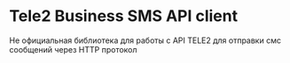 # Tele2 Business SMS API client
Не официальная библиотека для работы с API TELE2 для отправки смс сообщений через HTTP протокол
